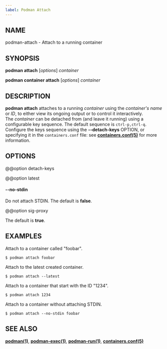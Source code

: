```yaml
---
label: Podman Attach
---
```


## NAME

podman\-attach - Attach to a running container

## SYNOPSIS

**podman attach** [*options*] _container_

**podman container attach** [*options*] _container_

## DESCRIPTION

**podman attach** attaches to a running _container_ using the _container's name_ or _ID_, to either view its ongoing output or to control it interactively.\
The _container_ can be detached from (and leave it running) using a configurable key sequence. The default sequence is `ctrl-p,ctrl-q`. Configure the keys sequence using the **--detach-keys** OPTION, or specifying it in the `containers.conf` file: see **[containers.conf(5)](https://github.com/containers/common/blob/main/docs/containers.conf.5.md)** for more information.

## OPTIONS

@@option detach-keys

@@option latest

#### **--no-stdin**

Do not attach STDIN. The default is **false**.

@@option sig-proxy

The default is **true**.

## EXAMPLES

Attach to a container called "foobar".

```
$ podman attach foobar
```

Attach to the latest created container.

```
$ podman attach --latest
```

Attach to a container that start with the ID "1234".

```
$ podman attach 1234
```

Attach to a container without attaching STDIN.

```
$ podman attach --no-stdin foobar
```

## SEE ALSO

**[podman(1)](podman.md)**, **[podman-exec(1)](podman-exec.md)**, **[podman-run(1)](podman-run.md)**, **[containers.conf(5)](https://github.com/containers/common/blob/main/docs/containers.conf.5.md)**
